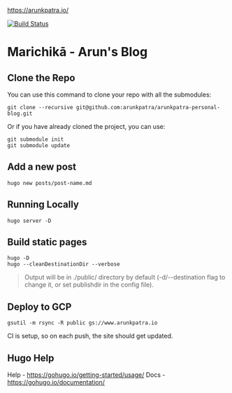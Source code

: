 https://arunkpatra.io/

[![Build Status](https://travis-ci.org/arunkpatra/arunkpatra-personal-blog.svg?branch=master)](https://travis-ci.org/arunkpatra/arunkpatra-personal-blog)

# Marichikā - Arun's Blog


## Clone the Repo

You can use this command to clone your repo with all the submodules:
``` 
git clone --recursive git@github.com:arunkpatra/arunkpatra-personal-blog.git
```

Or if you have already cloned the project, you can use:

``` 
git submodule init
git submodule update
```

## Add a new post

``` 
hugo new posts/post-name.md
```
## Running Locally
``` 
hugo server -D
```
## Build static pages

``` 
hugo -D
hugo --cleanDestinationDir --verbose
```
> Output will be in ./public/ directory by default (-d/--destination flag to change it, or set publishdir in the config file).

## Deploy to GCP

``` 
gsutil -m rsync -R public gs://www.arunkpatra.io
```

CI is setup, so on each push, the site should get updated.

## Hugo Help

Help - https://gohugo.io/getting-started/usage/
Docs - https://gohugo.io/documentation/
